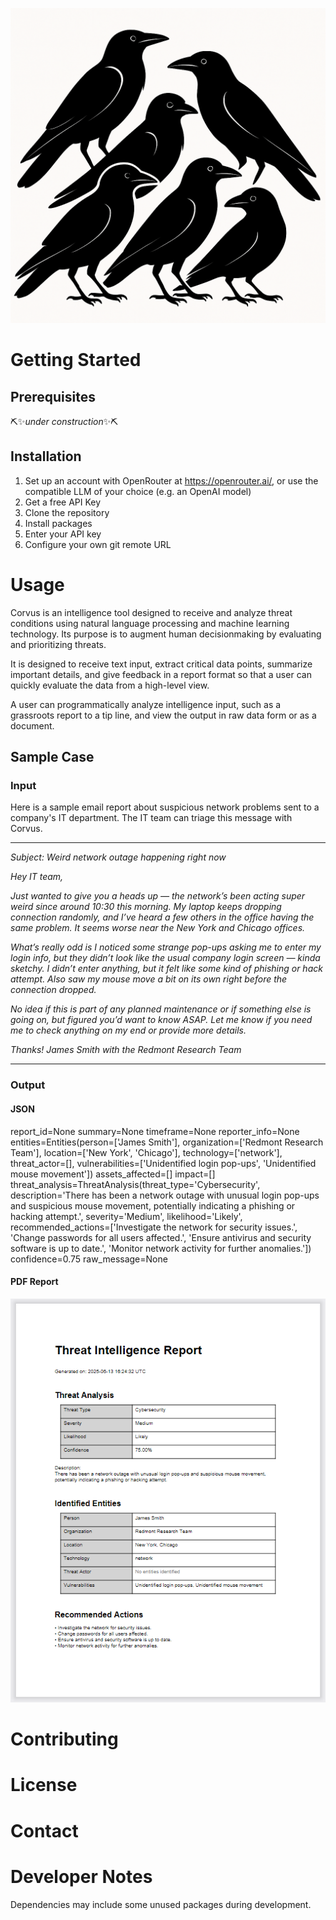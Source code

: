 ![alt text](crow.png)

# Getting Started

## Prerequisites

⛏️✨*under construction*✨⛏️

## Installation

1. Set up an account with OpenRouter at https://openrouter.ai/, or use the compatible LLM of your choice (e.g. an OpenAI model)
2. Get a free API Key
3. Clone the repository
4. Install packages
5. Enter your API key
6. Configure your own git remote URL


# Usage

Corvus is an intelligence tool designed to receive and analyze threat conditions using natural language processing and machine learning technology. Its purpose is to augment human decisionmaking by evaluating and prioritizing threats.

It is designed to receive text input, extract critical data points, summarize important details, and give feedback in a report format so that a user can quickly evaluate the data from a high-level view.

A user can programmatically analyze intelligence input, such as a grassroots report to a tip line, and view the output in raw data form or as a document.

## Sample Case
### Input

Here is a sample email report about suspicious network problems sent to a company's IT department. The IT team can triage this message with Corvus.


___
<p><i>
Subject: Weird network outage happening right now

Hey IT team,

Just wanted to give you a heads up — the network’s been acting super weird since around 10:30 this morning. My laptop keeps dropping connection randomly, and I’ve heard a few others in the office having the same problem. It seems worse near the New York and Chicago offices.

What’s really odd is I noticed some strange pop-ups asking me to enter my login info, but they didn’t look like the usual company login screen — kinda sketchy. I didn’t enter anything, but it felt like some kind of phishing or hack attempt. Also saw my mouse move a bit on its own right before the connection dropped.

No idea if this is part of any planned maintenance or if something else is going on, but figured you’d want to know ASAP. Let me know if you need me to check anything on my end or provide more details.

Thanks!
James Smith with the Redmont Research Team

</i></p>
___

### Output
#### JSON

report_id=None summary=None timeframe=None reporter_info=None entities=Entities(person=['James Smith'], organization=['Redmont Research Team'], location=['New York', 'Chicago'], technology=['network'], threat_actor=[], vulnerabilities=['Unidentified login pop-ups', 'Unidentified mouse movement']) assets_affected=[] impact=[] threat_analysis=ThreatAnalysis(threat_type='Cybersecurity', description='There has been a network outage with unusual login pop-ups and suspicious mouse movement, potentially indicating a phishing or hacking attempt.', severity='Medium', likelihood='Likely', recommended_actions=['Investigate the network for security issues.', 'Change passwords for all users affected.', 'Ensure antivirus and security software is up to date.', 'Monitor network activity for further anomalies.']) confidence=0.75 raw_message=None

#### PDF Report
![alt text](image.png)

# Contributing

# License

# Contact

# Developer Notes

Dependencies may include some unused packages during development.